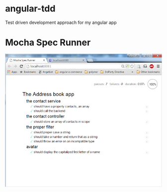 # angular-tdd
Test driven development approach for my angular app

Mocha Spec Runner
=================

![Alt text](https://github.com/shafaiatul/angular-tdd/blob/master/screenshots/mocha-spec-runner.png?raw=true "Optional Title")
